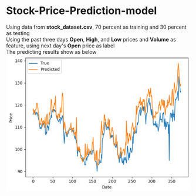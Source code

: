 # Stock-Price-Prediction-model
Using data from **stock_dataset.csv**, 70 percent as training and 30 percent as testing      
Using the past three days **Open**, **High**, and **Low** prices and **Volume** as feature, using next day's **Open** price as label    
The predicting results show as below
![Image text](stock.png)
